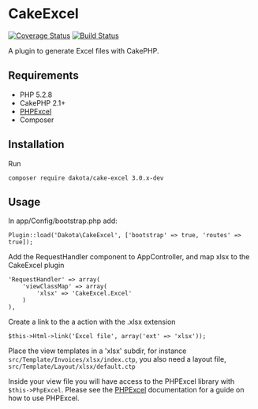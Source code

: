 CakeExcel
=========

[![Coverage Status](https://coveralls.io/repos/dakota/CakeExcel/badge.png)](https://coveralls.io/r/dakota/CakeExcel)
[![Build Status](https://travis-ci.org/dakota/CakeExcel.png?branch=3.0)](https://travis-ci.org/dakota/CakeExcel)

A plugin to generate Excel files with CakePHP.

Requirements
------------

* PHP 5.2.8
* CakePHP 2.1+
* [PHPExcel](https://github.com/PHPOffice/PHPExcel)
* Composer


Installation
------------

Run
```
composer require dakota/cake-excel 3.0.x-dev
```

Usage
-----

In app/Config/bootstrap.php add:
```
Plugin::load('Dakota\CakeExcel', ['bootstrap' => true, 'routes' => true]);
```


Add the RequestHandler component to AppController, and map xlsx to the CakeExcel plugin
```
'RequestHandler' => array(
	'viewClassMap' => array(
		'xlsx' => 'CakeExcel.Excel'
	)
),
```

Create a link to the a action with the .xlsx extension
```
$this->Html->link('Excel file', array('ext' => 'xlsx'));
```

Place the view templates in a 'xlsx' subdir, for instance `src/Template/Invoices/xlsx/index.ctp`, you also need a layout file, `src/Template/Layout/xlsx/default.ctp`

Inside your view file you will have access to the PHPExcel library with `$this->PhpExcel`. Please see the [PHPExcel](https://github.com/PHPOffice/PHPExcel) documentation for a guide on how to use PHPExcel.
